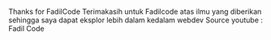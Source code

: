 Thanks for FadilCode
Terimakasih untuk Fadilcode atas ilmu yang diberikan
sehingga saya dapat eksplor lebih dalam kedalam webdev
Source youtube : Fadil Code
